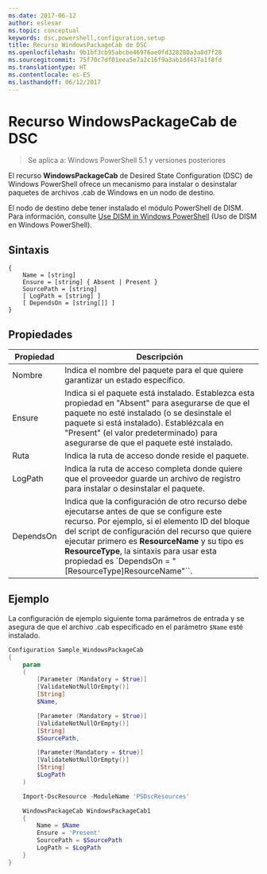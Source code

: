```yaml
---
ms.date: 2017-06-12
author: eslesar
ms.topic: conceptual
keywords: dsc,powershell,configuration,setup
title: Recurso WindowsPackageCab de DSC
ms.openlocfilehash: 9b1bf3cb95abcbe46976ae0fd328280a3a8d7f28
ms.sourcegitcommit: 75f70c7df01eea5e7a2c16f9a3ab1dd437a1f8fd
ms.translationtype: HT
ms.contentlocale: es-ES
ms.lasthandoff: 06/12/2017
---
```

# <a name="dsc-windowspackagecab-resource"></a>Recurso WindowsPackageCab de DSC

> Se aplica a: Windows PowerShell 5.1 y versiones posteriores

El recurso **WindowsPackageCab** de Desired State Configuration (DSC) de Windows PowerShell ofrece un mecanismo para instalar o desinstalar paquetes de archivos .cab de Windows en un nodo de destino.

El nodo de destino debe tener instalado el módulo PowerShell de DISM. Para información, consulte [Use DISM in Windows PowerShell](https://msdn.microsoft.com/en-us/windows/hardware/commercialize/manufacture/desktop/use-dism-in-windows-powershell-s14) (Uso de DISM en Windows PowerShell). 


## <a name="syntax"></a>Sintaxis

```
{
    Name = [string]
    Ensure = [string] { Absent | Present }
    SourcePath = [string]
    [ LogPath = [string] ]
    [ DependsOn = [string[]] ]
}
```

## <a name="properties"></a>Propiedades

|  Propiedad  |  Descripción   | 
|---|---| 
| Nombre| Indica el nombre del paquete para el que quiere garantizar un estado específico.| 
| Ensure| Indica si el paquete está instalado. Establezca esta propiedad en "Absent" para asegurarse de que el paquete no esté instalado (o se desinstale el paquete si está instalado). Establézcala en "Present" (el valor predeterminado) para asegurarse de que el paquete esté instalado.|
| Ruta| Indica la ruta de acceso donde reside el paquete.| 
| LogPath| Indica la ruta de acceso completa donde quiere que el proveedor guarde un archivo de registro para instalar o desinstalar el paquete.| 
| DependsOn | Indica que la configuración de otro recurso debe ejecutarse antes de que se configure este recurso. Por ejemplo, si el elemento ID del bloque del script de configuración del recurso que quiere ejecutar primero es **ResourceName** y su tipo es **ResourceType**, la sintaxis para usar esta propiedad es `DependsOn = "[ResourceType]ResourceName"``.| 

## <a name="example"></a>Ejemplo

La configuración de ejemplo siguiente toma parámetros de entrada y se asegura de que el archivo .cab especificado en el parámetro `$Name` esté instalado.

```powershell
Configuration Sample_WindowsPackageCab
{
    param
    (
        [Parameter (Mandatory = $true)]
        [ValidateNotNullOrEmpty()]
        [String]
        $Name,

        [Parameter (Mandatory = $true)]
        [ValidateNotNullOrEmpty()]
        [String]
        $SourcePath,

        [Parameter(Mandatory = $true)]
        [ValidateNotNullOrEmpty()]
        [String]
        $LogPath
    )

    Import-DscResource -ModuleName 'PSDscResources'

    WindowsPackageCab WindowsPackageCab1
    {
        Name = $Name
        Ensure = 'Present'
        SourcePath = $SourcePath
        LogPath = $LogPath
    }
}
```

